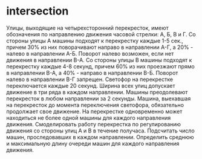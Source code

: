 # intersection
Улицы, выходящие на четырехсторонний перекресток, имеют обозначения по направлению движения часовой стрелки: А, Б, В и Г. Со стороны улицы А машины подходят к перекрестку каждые 1-5 сек., причем 30% из них поворачивают направо в направлении А-Г, а 20% - налево в направлении А-Б. Поворот налево возможен, если нет движения в направлении В-А. Со стороны улицы В машины подходят к перекрестку каждые 4-8 секунд, причем 60% из них проезжают прямо в направлении В-А, а 40% - направо в направлении В-Б. Поворот налево в направлении В-Г запрещен. Светофор на перекрестке переключается каждые 20 секунд. Ширина всех улиц допускает движение в три ряда в каждом направлении. Машины преодолевают перекресток в любом направлении за 2 секунды. Машина, выехавшая на перекресток до момента переключения светофора, обязательно продолжает свое движение. На перекрестке одновременно может находиться не более одной машины для каждого направления движения.
Смоделировать работу перекрестка по регулированию движения со стороны улиц А и В в течение получаса. Подсчитать число машин, проследовавших в каждом направлении. Определить среднюю и максимальную длину очереди машин для каждого направления движения.
